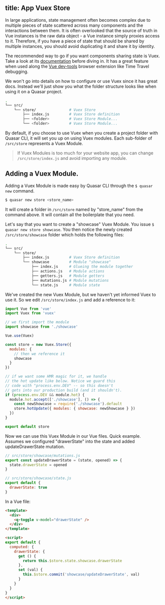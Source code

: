 title: App Vuex Store
---
In large applications, state management often becomes complex due to multiple pieces of state scattered across many components and the interactions between them. It is often overlooked that the source of truth in Vue instances is the raw data object - a Vue instance simply proxies access to it. Therefore, if you have a piece of state that should be shared by multiple instances, you should avoid duplicating it and share it by identity.

The recommended way to go if you want components sharing state is Vuex. Take a look at its [documentation](https://vuex.vuejs.org/) before diving in. It has a great feature when used along the [Vue dev-tools](https://github.com/vuejs/vue-devtools) browser extension like Time Travel debugging.

We won't go into details on how to configure or use Vuex since it has great docs. Instead we'll just show you what the folder structure looks like when using it on a Quasar project.

```bash
.
└── src/
    └── store/               # Vuex Store
        ├── index.js         # Vuex Store definition
        ├── <folder>         # Vuex Store Module...
        └── <folder>         # Vuex Store Module...
```

By default, if you choose to use Vuex when you create a project folder with Quasar CLI, it will set you up on using Vuex modules. Each sub-folder of `/src/store` represents a Vuex Module.

> If Vuex Modules is too much for your website app, you can change `/src/store/index.js` and avoid importing any module.

## Adding a Vuex Module.
Adding a Vuex Module is made easy by Quasar CLI through the `$ quasar new` command.
```bash
$ quasar new store <store_name>
```
It will create a folder in `/src/store` named by "store_name" from the command above. It will contain all the boilerplate that you need.

Let's say that you want to create a "showcase" Vuex Module. You issue `$ quasar new store showcase`. You then notice the newly created `/src/store/showcase` folder which holds the following files:

```bash
.
└── src/
    └── store/
        ├── index.js         # Vuex Store definition
        └── showcase         # Module "showcase"
            ├── index.js     # Glueing the module together
            ├── actions.js   # Module actions
            ├── getters.js   # Module getters
            ├── mutations.js # Module mutations
            └── state.js     # Module state
```

We've created the new Vuex Module, but we haven't yet informed Vuex to use it. So we edit `/src/store/index.js` and add a reference to it:

```js
import Vue from 'vue'
import Vuex from 'vuex'

// we first import the module
import showcase from './showcase'

Vue.use(Vuex)

const store = new Vuex.Store({
  modules: {
    // then we reference it
    showcase
  }
})

// if we want some HMR magic for it, we handle
// the hot update like below. Notice we guard this
// code with "process.env.DEV" -- so this doesn't
// gets into our production build (and it shouldn't).
if (process.env.DEV && module.hot) {
  module.hot.accept(['./showcase'], () => {
    const newShowcase = require('./showcase').default
    store.hotUpdate({ modules: { showcase: newShowcase } })
  })
}

export default store
```

Now we can use this Vuex Module in our Vue files. Quick example. Assumes we configured "drawerState" into the state and added updateDrawerState mutation.

```js
// src/store/showcase/mutations.js
export const updateDrawerState = (state, opened) => {
  state.drawerState = opened
}

// src/store/showcase/state.js
export default {
  drawerState: true
}
```

In a Vue file:
```html
<template>
  <div>
    <q-toggle v-model="drawerState" />
  </div>
</template>

<script>
export default {
  computed: {
    drawerState: {
      get () {
        return this.$store.state.showcase.drawerState
      },
      set (val) {
        this.$store.commit('showcase/updateDrawerState', val)
      }
    }
  }
}
</script>
```
